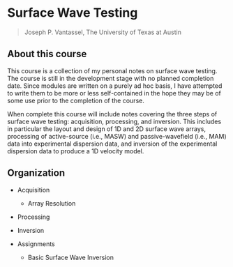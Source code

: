 # Surface Wave Testing

> Joseph P. Vantassel, The University of Texas at Austin

## About this course

This course is a collection of my personal notes on surface wave testing. The
course is still in the development stage with no planned completion date.
Since modules are written on a purely ad hoc basis, I have attempted to write
them to be more or less self-contained in the hope they may be of some use prior
to the completion of the course.

When complete this course will include notes covering the three steps of
surface wave testing: acquisition, processing, and inversion. This includes in
particular the layout and design of 1D and 2D surface wave arrays, processing of
active-source (i.e., MASW) and passive-wavefield (i.e., MAM) data into
experimental dispersion data, and inversion of the experimental dispersion data
to produce a 1D velocity model.

## Organization

- Acquisition
  - Array Resolution
  
- Processing

- Inversion

- Assignments
  - Basic Surface Wave Inversion
